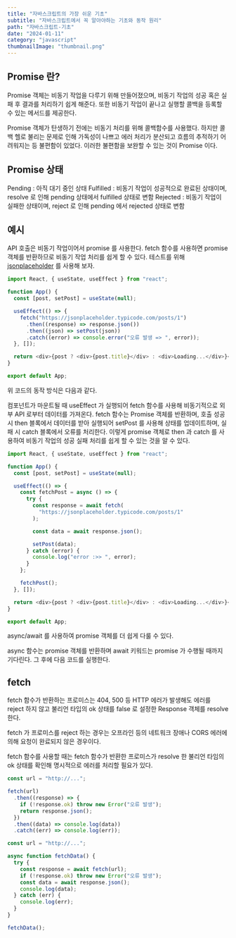 ```yaml
---
title: "자바스크립트의 가장 쉬운 기초"
subtitle: "자바스크립트에서 꼭 알아야하는 기초와 동작 원리"
path: "자바스크립트-기초"
date: "2024-01-11"
category: "javascript"
thumbnailImage: "thumbnail.png"
---
```


## Promise 란?

Promise 객체는 비동기 작업을 다루기 위해 만들어졌으며, 비동기 작업의 성공 혹은 실패 후 결과를 처리하기 쉽게 해준다. 또한 비동기 작업이 끝나고 실행할 콜백을 등록할 수 있는 메서드를 제공한다.

Promise 객체가 탄생하기 전에는 비동기 처리를 위해 콜백함수를 사용했다. 하지만 콜백 헬로 불리는 문제로 인해 가독성이 나쁘고 에러 처리가 분산되고 흐름의 추적하기 어려워지는 등 불편함이 있었다. 이러한 불편함을 보완할 수 있는 것이 Promise 이다.

## Promise 상태

Pending : 아직 대기 중인 상태
Fulfilled : 비동기 작업이 성공적으로 완료된 상태이며, resolve 로 인해 pending 상태에서 fulfilled 상태로 변함
Rejected : 비동기 작업이 실패한 상태이며, reject 로 인해 pending 에서 rejected 상태로 변함

## 예시

API 호출은 비동기 작업이어서 promise 를 사용한다. fetch 함수를 사용하면 promise 객체를 반환하므로 비동기 작업 처리를 쉽게 할 수 있다. 테스트를 위해 [jsonplaceholder](https://jsonplaceholder.typicode.com/posts/1) 를 사용해 보자.

```javascript
import React, { useState, useEffect } from "react";

function App() {
  const [post, setPost] = useState(null);

  useEffect(() => {
    fetch("https://jsonplaceholder.typicode.com/posts/1")
      .then((response) => response.json())
      .then((json) => setPost(json))
      .catch((error) => console.error("오류 발생 => ", error));
  }, []);

  return <div>{post ? <div>{post.title}</div> : <div>Loading...</div>}</div>;
}

export default App;
```

위 코드의 동작 방식은 다음과 같다.

컴포넌트가 마운트될 때 useEffect 가 실행되어 fetch 함수를 사용해 비동기적으로 외부 API 로부터 데이터를 가져온다. fetch 함수는 Promise 객체를 반환하며, 호출 성공 시 then 블록에서 데이터를 받아 실행되어 setPost 를 사용해 상태를 업데이트하며, 실패 시 catch 블록에서 오류를 처리한다. 이렇게 promise 객체로 then 과 catch 를 사용하여 비동기 작업의 성공 실패 처리를 쉽게 할 수 있는 것을 알 수 있다.

```javascript
import React, { useState, useEffect } from "react";

function App() {
  const [post, setPost] = useState(null);

  useEffect(() => {
    const fetchPost = async () => {
      try {
        const response = await fetch(
          "https://jsonplaceholder.typicode.com/posts/1"
        );

        const data = await response.json();

        setPost(data);
      } catch (error) {
        console.log("error :>> ", error);
      }
    };

    fetchPost();
  }, []);

  return <div>{post ? <div>{post.title}</div> : <div>Loading...</div>}</div>;
}

export default App;
```

async/await 를 사용하여 promise 객체를 더 쉽게 다룰 수 있다.

async 함수는 promise 객체를 반환하며 await 키워드는 promise 가 수행될 때까지 기다린다. 그 후에 다음 코드를 실행한다.

## fetch

fetch 함수가 반환하는 프로미스는 404, 500 등 HTTP 에러가 발생해도 에러를 reject 하지 않고 불리언 타입의 ok 상태를 false 로 설정한 Response 객체를 resolve 한다.

fetch 가 프로미스를 reject 하는 경우는 오프라인 등의 네트워크 장애나 CORS 에러에 의해 요청이 완료되지 않은 경우이다.

fetch 함수를 사용할 때는 fetch 함수가 반환한 프로미스가 resolve 한 불리언 타임의 ok 상태를 확인해 명시적으로 에러를 처리할 필요가 있다.

```javascript
const url = "http://...";

fetch(url)
  .then((response) => {
    if (!response.ok) throw new Error("오류 발생");
    return response.json();
  })
  .then((data) => console.log(data))
  .catch((err) => console.log(err));
```

```javascript
const url = "http://...";

async function fetchData() {
  try {
    const response = await fetch(url);
    if (!response.ok) throw new Error("오류 발생");
    const data = await response.json();
    console.log(data);
  } catch (err) {
    console.log(err);
  }
}

fetchData();
```
